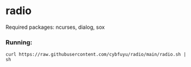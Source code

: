 # radio

Required packages: ncurses, dialog, sox

### Running:

```
curl https://raw.githubusercontent.com/cybfuyu/radio/main/radio.sh | sh
```
